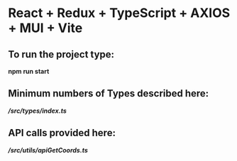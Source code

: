 # React + Redux + TypeScript + AXIOS + MUI + Vite

## To run the project type:

**npm run start**

## Minimum numbers of Types described here:

**_/src/types/index.ts_**

## API calls provided here:

**_/src/utils/apiGetCoords.ts_**

